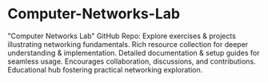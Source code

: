 # Computer-Networks-Lab
 "Computer Networks Lab" GitHub Repo:  Explore exercises &amp; projects illustrating networking fundamentals. Rich resource collection for deeper understanding &amp; implementation. Detailed documentation &amp; setup guides for seamless usage. Encourages collaboration, discussions, and contributions. Educational hub fostering practical networking exploration.
